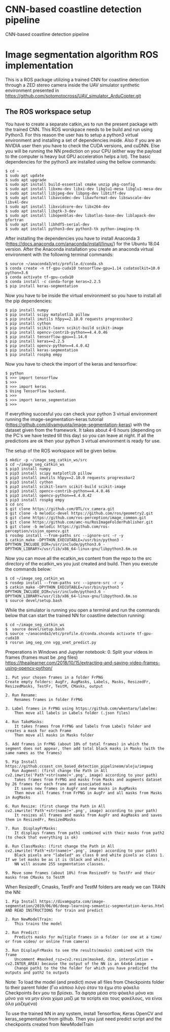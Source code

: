 # CNN-based coastline detection pipeline
CNN-based coastline detection pipeline

# Image segmentation algorithm ROS implementation
This is a ROS package utilizing a trained CNN for coastline detection through a ZED stereo camera inside the UAV simulator synthetic environment presented in https://github.com/sotomotocross/UAV_simulator_ArduCopter.git


## The ROS workspace setup
You have to create a separate catkin_ws to run the present package with the trained CNN. This ROS worskpace needs to be build and run using Python3. For this reason the user has to setup a python3 virtual environment and installing a set of dependencies inside. Also if you are an NVIDIA user then you have to check the CUDA versions, and cuDNN. Else you will be running the NN prediction on your CPU (either way the payload to the computer is heavy but GPU acceleration helps a lot).
The basic dependencies for the python3 are installed using the bellow commands:
```
$ cd ~
$ sudo apt update
$ sudo apt upgrade
$ sudo apt install build-essential cmake unzip pkg-config
$ sudo apt install libxmu-dev libxi-dev libglu1-mesa libglu1-mesa-dev
$ sudo apt install libjpeg-dev libpng-dev libtiff-dev
$ sudo apt install libavcodec-dev libavformat-dev libswscale-dev libv4l-dev
$ sudo apt install libxvidcore-dev libx264-dev
$ sudo apt install libgtk-3-dev
$ sudo apt install libopenblas-dev libatlas-base-dev liblapack-dev gfortran
$ sudo apt install libhdf5-serial-dev
$ sudo apt install python3-dev python3-tk python-imaging-tk
```
After installing the dependencies you have to install Anaconda 3 (https://docs.anaconda.com/anaconda/install/linux/) for the Ubuntu 18.04 version.
After the Anaconda installation you create an anaconda virtual environment with the following terminal commands:
```
$ source ~/anaconda3/etc/profile.d/conda.sh
$ conda create -n tf-gpu-cuda10 tensorflow-gpu=1.14 cudatoolkit=10.0 python=3.6
$ conda activate tf-gpu-cuda10
$ conda install -c conda-forge keras=2.2.5
$ pip install keras-segmentation
```
Now you have to be inside the virtual environment so you have to install all the pip dependencies:
```
$ pip install numpy
$ pip install scipy matplotlib pillow
$ pip install imutils h5py==2.10.0 requests progressbar2
$ pip install cython
$ pip install scikit-learn scikit-build scikit-image
$ pip install opencv-contrib-python==4.4.0.46
$ pip install tensorflow-gpu==1.14.0
$ pip install keras==2.2.5
$ pip install opencv-python==4.4.0.42
$ pip install keras-segmentation
$ pip install rospkg empy
```
Now you have to check the import of the keras and tensorflow:
```
$ python
$ >>> import tensorflow
$ >>>
$ >>> import keras
$ Using TensorFlow backend.
$ >>>
$ >>> import keras_segmentation
$ >>>
```
If everything succesful you can check your python 3 virtual environment running the image-segmentation-keras tutorial (https://github.com/divamgupta/image-segmentation-keras) with the dataset given from the framework. It takes about 4-6 hours (depending on the PC's we have tested till this day) so you can leave at night. If all the predictions are ok then your python 3 virtual environment is ready for use.

The setup of the ROS workspace will be given below.
```
$ mkdir -p ~/image_seg_catkin_ws/src
$ cd ~/image_seg_catkin_ws
$ pip3 install numpy
$ pip3 install scipy matplotlib pillow
$ pip3 install imutils h5py==2.10.0 requests progressbar2
$ pip3 install cython
$ pip3 install scikit-learn scikit-build scikit-image
$ pip3 install opencv-contrib-python==4.4.0.46
$ pip3 install opencv-python==4.4.0.42
$ pip3 install rospkg empy
$ cd src
$ git clone https://github.com/OTL/cv_camera.git
$ git clone -b melodic-devel https://github.com/ros/geometry2.git
$ git clone https://github.com/ros-perception/image_common.git
$ git clone https://github.com/amc-nu/RosImageFolderPublisher.git
$ git clone -b melodic https://github.com/ros-perception/vision_opencv.git
$ rosdep install --from-paths src --ignore-src -r -y
$ catkin_make -DPYTHON_EXECUTABLE=/usr/bin/python3 -DPYTHON_INCLUDE_DIR=/usr/include/python3.6 -DPYTHON_LIBRARY=/usr/lib/x86_64-linux-gnu/libpython3.6m.so
```
Now you can move all the ecatkin_ws content from the repo to the src directory of the ecatkin_ws you just created and build.
Then you execute the commands below:
```
$ cd ~/image_seg_catkin_ws
$ rosdep install --from-paths src --ignore-src -r -y
$ catkin_make -DPYTHON_EXECUTABLE=/usr/bin/python3 -DPYTHON_INCLUDE_DIR=/usr/include/python3.6 -DPYTHON_LIBRARY=/usr/lib/x86_64-linux-gnu/libpython3.6m.so
$ source devel/setup.bash
```

While the simulator is running you open a terminal and run the commands below that can start the trained NN for coastline detection running:
```
$ cd ~/image_seg_catkin_ws
$  source devel/setup.bash
$ source ~/anaconda3/etc/profile.d/conda.shconda activate tf-gpu-cuda10
$ rosrun img_seg_cnn vgg_unet_predict.py
```


Preperations in Windows and Jupyter notebook:
	0. Split your videos in frames (frames must be .png files) 
	https://theailearner.com/2018/10/15/extracting-and-saving-video-frames-using-opencv-python/

	1. Put your chosen frames in a folder FrPNG 
   	Create empty folders: AugFr, AugMasks, Labels, Masks, ResizedFr, ResizedMasks, TestFr, TestM, CMasks, output

	2. Run Rename:
		Renames frames in folder FrPNG

	3. Label frames in FrPNG using https://github.com/wkentaro/labelme:
		Then move all labels in Labels folder (.json files)

	4. Run TakeMasks:
		It takes frames from FrPNG and labels from Labels folder and creates a mask for each Frame 
		Then move all masks in Masks folder

	5. Add frames in FrPNG (about 10% of total frames) in which the segment does not appear, then add total black masks in Masks (with the same names as the frames) 

	5. Pip Install https://github.ccoast_cnn_based_detection_pipelineom/aleju/imgaug
   	   Run Augment: (first change the Path in All cv2.imwrite('Path'+str(name)+'.png', image) according to your path)
		Takes frames from FrPNG and masks from Masks and augments dataset by 26 frames for each frame and associated mask
		It saves new frames in AugFr and new masks in AugMasks
		Then move all frames from FrPNG in AugFr and all masks from Masks in AugMasks

	6. Run Resize: (first change the Path in All cv2.imwrite('Path'+str(name)+'.png', image) according to your path)
		It resizes all frames and masks from AugFr and AugMasks and saves them in ResizedFr, ResizedMasks
	
	7. Run 	DisplayFrMasks:
		It displays frames from path1 combined with their masks from path2 (to check that everything is ok)

	8. Run ClassMasks: (first change the Path in All cv2.imwrite('Path'+str(name)+'.png', image) according to your path)
		Black pixels are "labeled" as class 0 and white pixels as class 1. If we let masks be as it is (black and white), 
		NN will assume 255 segmentation classes.

	9. Move some frames (about 10%) from ResizedFr to TestFr and their masks from CMasks to TestM

When ResizedFr, Cmasks, TestFr and TestM folders are ready we can TRAIN the NN:

	1. Pip Install https://divamgupta.com/image-segmentation/2019/06/06/deep-learning-semantic-segmentation-keras.html AND READ INSTRUCTIONS for train and predict

	2. Run NewModelTrain:
		This trains the model

	2. Run Predict:
		Predicts masks for multiple frames in a folder (or one at a time/ or from video/ or online from camera)

	3. Run DisplayFrMasks to see the results(masks) combined with the frame
		Uncomment #masked_rsz=cv2.resize(masked, dim, interpolation = cv2.INTER_AREA) because the output of the NN is an 64x64 image
		Change path1 to the the folder for which you have predicted the outputs and path2 to outputs

Note: To load the model (and predict) move all files from Checkpoints folder to their parent folder (Για κάποιο λόγο όταν τα έχω στο φάκελο Checkpoints δεν μου τα βρίσκει.
	Τα άφησα μέσα στο φάκελο μόνο και μόνο για να μην είναι χύμα μαζί με τα scripts και τους φακέλους, να είναι όλα μαζεμένα)

To use the trained NN in any system, install Tensorflow, Keras OpenCV and keras_segmentation from github. Then you just need predict script and the checkpoints created from NewModelTrain

